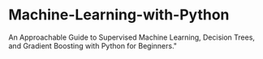 # Machine-Learning-with-Python
An Approachable Guide to Supervised Machine Learning, Decision Trees, and Gradient Boosting with Python for Beginners."
